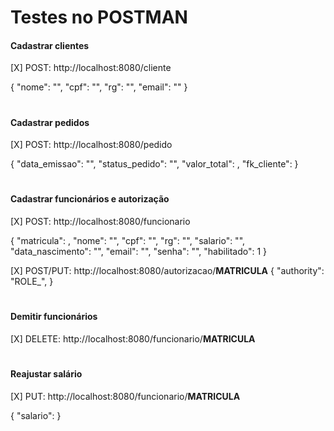 # Testes no POSTMAN

#### Cadastrar clientes
[X] POST: http://localhost:8080/cliente 

{
    "nome": "",
    "cpf": "",
    "rg": "",
    "email": ""
}

#

#### Cadastrar pedidos
[X] POST: http://localhost:8080/pedido

{
    "data_emissao": "",
    "status_pedido": "",
    "valor_total": ,
    "fk_cliente": 
}

#

#### Cadastrar funcionários e autorização
[X] POST: http://localhost:8080/funcionario

{
    "matricula": ,
    "nome": "",
    "cpf": "",
    "rg": "",
    "salario": "",
    "data_nascimento": "",
    "email": "",
    "senha": "",
    "habilitado": 1
}

[X] POST/PUT: http://localhost:8080/autorizacao/**MATRICULA**
{
    "authority": "ROLE_",
}

#

#### Demitir funcionários
[X] DELETE: http://localhost:8080/funcionario/**MATRICULA**

#

#### Reajustar salário
[X] PUT: http://localhost:8080/funcionario/**MATRICULA**

{
    "salario": 
}
